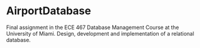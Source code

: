 # AirportDatabase
Final assignment in the ECE 467 Database Management Course at the University of Miami. Design, development and implementation of a relational database.
